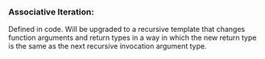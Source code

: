 ### Associative Iteration:
Defined in code.
Will be upgraded to a recursive template that changes function arguments and return types in a way in which the new return type is the same as the next recursive invocation argument type.
